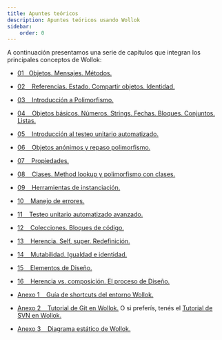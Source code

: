 ```yaml
---
title: Apuntes teóricos
description: Apuntes teóricos usando Wollok
sidebar:
    order: 0
---
```


A continuación presentamos una serie de capítulos que integran los principales conceptos de Wollok:

- <a href="https://docs.google.com/document/d/1RBfNmKZFKZ90XvfQsN7zhtuUPV2Mvj7t-iyZiL2bClQ/edit?usp=drive_web" target="_blank"><span class="badge mdb-color lighten-1 badge-pill">01</span>&nbsp;&nbsp;&nbsp;Objetos. Mensajes. Métodos.</a>

- <a href="https://docs.google.com/document/d/14092iRsXDXih8-q_0UEXIGRSQmGtxL9pay1VXX4ceJg/edit?usp=drive_web" target="_blank"><span class="badge mdb-color lighten-1 badge-pill">02</span>&nbsp;&nbsp;&nbsp; Referencias. Estado. Compartir objetos. Identidad.</a>

- <a href="https://docs.google.com/document/d/1X7Sz12e7rbVO1x7uMD7ECjZnT-chELx0ElTPmNvNURU/edit?usp=drive_web" target="_blank"><span class="badge mdb-color lighten-1 badge-pill">03</span>&nbsp;&nbsp;&nbsp; Introducción a Polimorfismo. </a>

- <a href="https://docs.google.com/document/d/1HiYxLswd4O0MBqnT3jGo2K9e_4FE73RXF_lf8NWVOSE/edit?usp=drive_web" target="_blank"><span class="badge mdb-color lighten-1 badge-pill">04</span>&nbsp;&nbsp;&nbsp; Objetos básicos. Números. Strings. Fechas. Bloques. Conjuntos. Listas. </a>

- <a href="https://docs.google.com/document/d/1Q_v48gZfRmVfLMvC0PBpmtZyMoALbh11AwmEllP__eY/edit?usp=drive_web" target="_blank"><span class="badge mdb-color lighten-1 badge-pill">05</span>&nbsp;&nbsp;&nbsp; Introducción al testeo unitario automatizado. </a>

- <a href="https://docs.google.com/document/d/1j2VoBNczPsMXrIjJ4tycYU982CZahReTvzkWS9TTKV0/edit?usp=sharing?usp=drive_web" target="_blank"><span class="badge mdb-color lighten-1 badge-pill">06</span>&nbsp;&nbsp;&nbsp; Objetos anónimos y repaso polimorfismo. </a>

- <a href="https://docs.google.com/document/d/1wziW1YY-t94UUAUApydrt-OZ5roq1uY6DT6FduwNGx0/edit?usp=drive_web" target="_blank"><span class="badge mdb-color lighten-1 badge-pill">07</span>&nbsp;&nbsp;&nbsp; Propiedades. </a>

- <a href="https://docs.google.com/document/d/1Dgq_PfCbJHO1M7dXe-vGXtj4mbEUWlYhfvQ2i0RWOsk/edit?usp=drive_web" target="_blank"><span class="badge mdb-color lighten-1 badge-pill">08</span>&nbsp;&nbsp;&nbsp; Clases. Method lookup y polimorfismo con clases.</a>

- <a href="https://docs.google.com/document/d/11c9l3sqgUIFDx1J_ULCSS86faMQXAyOV3uesg-nwaSY/edit?usp=drive_web" target="_blank"><span class="badge mdb-color lighten-1 badge-pill">09</span>&nbsp;&nbsp;&nbsp; Herramientas de instanciación.</a>

- <a href="https://docs.google.com/document/d/1T87tmdXv_39RoE_zR7alVFK8TUl-KJYOhdoIsoVTRb4/edit?usp=drive_web" target="_blank"><span class="badge mdb-color lighten-1 badge-pill">10</span>&nbsp;&nbsp;&nbsp; Manejo de errores.</a>

- <a href="https://docs.google.com/document/d/1caDE_mlP1QMfzyVpyvh-tKshjAeYLXBkXDYrTX5zFUI/edit#?usp=drive_web" target="_blank"><span class="badge mdb-color lighten-1 badge-pill">11</span>&nbsp;&nbsp;&nbsp; Testeo unitario automatizado avanzado.</a>        

- <a href="https://docs.google.com/document/d/1MLbx1Fxt7I_uVg6Yv9hYfIu2IIbUQqqICbOM3s969D8/edit?usp=drive_web" target="_blank"><span class="badge mdb-color lighten-1 badge-pill">12</span>&nbsp;&nbsp;&nbsp; Colecciones. Bloques de código.</a>

- <a href="https://docs.google.com/document/d/1KdG7NrKPgPh4bAcyLuDG2G1iWP7Ze2GFs91qzlvDKqI/edit?usp=drive_web" target="_blank"><span class="badge mdb-color lighten-1 badge-pill">13</span>&nbsp;&nbsp;&nbsp; Herencia. Self, super. Redefinición.</a>

- <a href="https://docs.google.com/document/d/18QtQCs91tXX1e4kpEPs4sLU-TRJsxcoEKVngMDf278c/edit?usp=drive_web" target="_blank"><span class="badge mdb-color lighten-1 badge-pill">14</span>&nbsp;&nbsp;&nbsp; Mutabilidad. Igualdad e identidad. </a>

- <a href="https://docs.google.com/document/d/1lRTDAcsOwy7hkAM-UvTZtMHzN5fitrWyk1JAM-6NVJI/edit?usp=drive_web" target="_blank"><span class="badge mdb-color lighten-1 badge-pill">15</span>&nbsp;&nbsp;&nbsp; Elementos de Diseño.</a>

- <a href="https://docs.google.com/document/d/1VPKwf_cHcFTCj9JSYZ-xJmchX_n10bSJwxTUcmpd3w0/edit?usp=sharing" target="_blank"><span class="badge mdb-color lighten-1 badge-pill">16</span>&nbsp;&nbsp;&nbsp; Herencia vs. composición. El proceso de Diseño.</a>        

- <a href="https://docs.google.com/document/d/1A6JB4EretksCyMDvOj4NzfiEzX8yfboDTZnER7x_xJI/edit" target="_blank"><span class="badge blue-grey lighten-1 badge-pill">Anexo 1</span>&nbsp;&nbsp;&nbsp; Guía de shortcuts del entorno Wollok.</a>

- <a href="https://docs.google.com/document/d/1p4W1wwzzdvzfdGbvXexbE3arwyAAg1xirYW68Twkatc/edit#" target="_blank"><span class="badge blue-grey lighten-1 badge-pill">Anexo 2</span>&nbsp;&nbsp;&nbsp; Tutorial de Git en Wollok.</a> O si preferís, tenés el <a href="https://docs.google.com/document/d/1uisxrnkFdC2uBexBChSKpxYohjd90-tejALOSAVZodo/edit?usp=sharing" target="_blank"> Tutorial de SVN en Wollok.</a>

- <a href="https://docs.google.com/document/d/1K3A5kSZHZH7QmPHAQ-Hwt_t_5OKweeeaqF670DLS9Y0/edit?usp=sharing" target="_blank"><span class="badge blue-grey lighten-1 badge-pill">Anexo 3</span>&nbsp;&nbsp;&nbsp; Diagrama estático de Wollok.</a>


